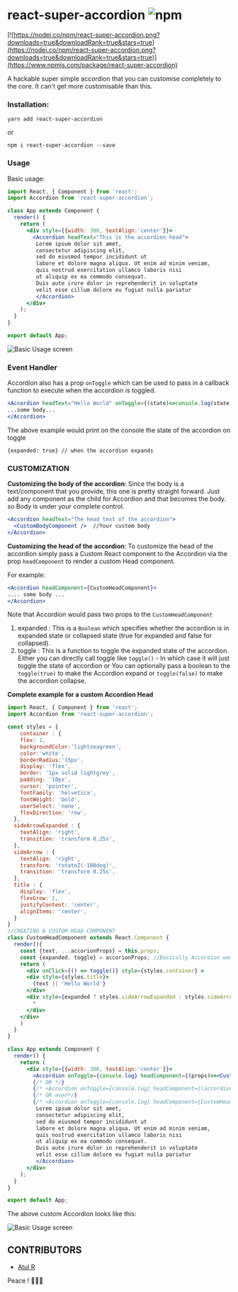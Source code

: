 # react-super-accordion ![npm](https://img.shields.io/npm/dm/react-super-accordion.svg)

[![https://nodei.co/npm/react-super-accordion.png?downloads=true&downloadRank=true&stars=true](https://nodei.co/npm/react-super-accordion.png?downloads=true&downloadRank=true&stars=true)](https://www.npmjs.com/package/react-super-accordion)


A hackable super simple accordion that you can customise completely to the core. It can't get more customisable than this.


### Installation:

`yarn add react-super-accordion`

or

`npm i react-super-accordion --save`


### Usage

Basic usage: 
```jsx
import React, { Component } from 'react';
import Accordion from 'react-super-accordion';

class App extends Component {
  render() {
    return (
      <div style={{width: 300, textAlign:'center'}}>
        <Accordion headText="This is the accordion head">
         Lorem ipsum dolor sit amet,
         consectetur adipiscing elit, 
         sed do eiusmod tempor incididunt ut 
         labore et dolore magna aliqua. Ut enim ad minim veniam, 
         quis nostrud exercitation ullamco laboris nisi 
         ut aliquip ex ea commodo consequat.
         Duis aute irure dolor in reprehenderit in voluptate 
         velit esse cillum dolore eu fugiat nulla pariatur       
         </Accordion>
      </div>
    );
  }
}

export default App;

```
![Basic Usage screen](https://github.com/master-atul/react-super-accordion/raw/master/screens/basic_usage.png)


### Event Handler

Accordion also has a prop `onToggle` which can be used to pass in a callback function to execute when the accordion is toggled.

```jsx
<Accordion headText="Hello World" onToggle={(state)=>console.log(state)}>
...some body...
</Accordion>
```

The above example would print on the console the state of the accordion on toggle
```
{expanded: true} // when the accordion expands
```

### CUSTOMIZATION

**Customizing the body of the accordion**: Since the body is a text/component that you provide, this one is pretty straight forward. Just add any component as the child for Accordion and that becomes the body. so Body is under your complete control.
```jsx
<Accordion headText="The head text of the accordion">
  <CustomBodyComponent />  //Your custom body
</Accordion>
```

**Customizing the head of the accordion**: To customize the head of the accordion simply pass a Custom React component to the Accordion via the prop `headComponent` to render a custom Head component.

For example: 
```jsx
<Accordion headComponent={CustomHeadComponent}>
.... some body ...
</Accordion>
```

Note that Accordion would pass two props to the `CustomHeadComponent`

1. expanded : This is a `Boolean` which specifies whether the accordion is in expanded state or collapsed state (true for expanded and false for collapsed).
2. toggle : This is a function to toggle the expanded state of the accordion. 
Either you can directly call toggle like `toggle()` - In which case it will just toggle the state of accordion
or 
You can optionally pass a boolean to the `toggle(true)` to make the Accordion expand or `toggle(false)` to make the accordion collapse.


**Complete example for a custom Accordion Head**

```jsx
import React, { Component } from 'react';
import Accordion from 'react-super-accordion';

const styles = {
    container : {
    flex: 1,
    backgroundColor:'lightseagreen',
    color:'white',
    borderRadius:'15px',
    display: 'flex',
    border: '1px solid lightgrey',
    padding: '10px',
    cursor: 'pointer',
    fontFamily: 'helvetica',
    fontWeight: 'bold',
    userSelect: 'none',
    flexDirection: 'row',
  },
  sideArrowExpanded : {
    textAlign: 'right',
    transition: 'transform 0.25s',
  },
  sideArrow : {
    textAlign: 'right',
    transform: 'rotateZ(-180deg)',
    transition: 'transform 0.25s',
  },
  title : {
    display: 'flex',
    flexGrow: 1,
    justifyContent: 'center',
    alignItems: 'center',
  }
}
//CREATING A CUSTOM HEAD COMPONENT 
class CustomHeadComponent extends React.Component {
  render(){
    const {text, ...accorionProps} = this.props;
    const {expanded, toggle} = accorionProps; //Basically Accordion would pass two props to the custom header 1. expanded 2. toggle 
    return (
      <div onClick={() => toggle()} style={styles.container} >
      <div style={styles.title}>
        {text || 'Hello World'}
      </div>
      <div style={expanded ? styles.sideArrowExpanded : styles.sideArrow}>
        ⌃
      </div>
    </div>
    )
  }
}

class App extends Component {
  render() {
    return (
      <div style={{width: 300, textAlign:'center'}}>
        <Accordion onToggle={console.log} headComponent={(props)=><CustomHeadComponent toggle={()=>props.toggle()} expanded={props.expanded} text="My Custom Head" />}>
        {/* OR */}
        {/* <Accordion onToggle={console.log} headComponent={(accordionProps)=><CustomHeadComponent {...accordionProps} text={'My custom header'} />}> */}
        {/* OR even*/}
        {/* <Accordion onToggle={console.log} headComponent={CustomHeadComponent}> */}
         Lorem ipsum dolor sit amet,
         consectetur adipiscing elit, 
         sed do eiusmod tempor incididunt ut 
         labore et dolore magna aliqua. Ut enim ad minim veniam, 
         quis nostrud exercitation ullamco laboris nisi 
         ut aliquip ex ea commodo consequat.
         Duis aute irure dolor in reprehenderit in voluptate 
         velit esse cillum dolore eu fugiat nulla pariatur       
         </Accordion>
      </div>
    );
  }
}

export default App;
```

The above custom Accordion looks like this:

![Basic Usage screen](https://github.com/master-atul/react-super-accordion/raw/master/screens/custom_usage.png)


## CONTRIBUTORS

- [Atul R](https://github.com/master-atul)


Peace ! ✌🏻🍻
